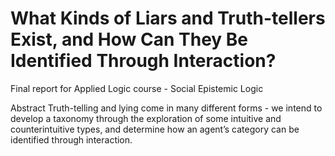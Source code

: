 # What Kinds of Liars and Truth-tellers Exist, and How Can They Be Identified Through Interaction?
Final report for Applied Logic course - Social Epistemic Logic

Abstract
Truth-telling and lying come in many different forms - we intend to develop a taxonomy through the exploration of some intuitive and counterintuitive types, and determine how an agent’s category can be identified through interaction.
